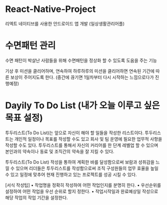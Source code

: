# React-Native-Project

리엑트 네이티브를 사용한 안드로이드 앱 개발 (일상생활관리어플)





# 수면패턴 관리

수면 패턴이 박살난 사람들을 위해 수면패턴을 정상화 할 수 있도록 도움을 주는 기능

기상 후 미션을 클리어하며, 연속하여 하루하루의 미션을 클리어하면 연속된 기간에 따른 보상이 주어지도록 한다.
(중간에 끊기면 1일차부터 다시 시작하는 느낌으로다가 진행예정)



# Dayily To Do List (내가 오늘 이루고 싶은 목표 설정)

투두리스트(To Do List)는 앞으로 자신이 해야 할 일들을 작성한 리스트이다. 
투두리스트는 개인적 일정이나 목표를 작성할 수도 있고 회사 및 팀 운영에 필요한 업무적 사항을 작성할 수도 있다. 
투두리스트를 통해서 자신의 커리어를 한 단계 레벨업 할 수 있으며 본인과의 약속이나 동료 및 조직간의 약속을 잘 지킬 수 있다.

투두리스트(To Do List) 작성을 통하여 계획한 바를 달성함으로써 보람과 성취감을 느낄 수 있으며 리더들은 투두리스트를 작성함으로써 조직 구성원들의 업무 효율을 높일 수 있고 일정에 맞추어 현재 진행하고 있는 프로젝트를 성공 시킬 수 있다.

[서식 작성팁]
• 작업명을 정확히 작성하여 어떤 작업인지를 분명히 한다.
• 우선순위를 설정하여 어떤 작업을 우선 순위로 할지 정한다.
• 작업시작일과 완료예상일 작성으로 해당 작업의 작업 기간을 설정한다.

